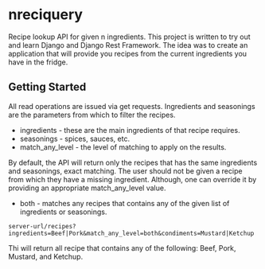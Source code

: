 # nreciquery
Recipe lookup API for given n ingredients. This project is written to try out and learn Django and Django Rest Framework. The idea was to create an application that will provide you recipes from the current ingredients you have in the fridge.

## Getting Started
All read operations are issued via get requests. Ingredients and seasonings are the parameters from which to filter the recipes.
* ingredients - these are the main ingredients of that recipe requires.
* seasonings - spices, sauces, etc.
* match_any_level - the level of matching to apply on the results.

By default, the API will return only the recipes that has the same ingredients and seasonings, exact matching. The user should not be given a recipe from which they have a missing ingredient. Although, one can override it by providing an appropriate match_any_level value.
* both - matches any recipes that contains any of the given list of ingredients or seasonings.
```
server-url/recipes?ingredients=Beef|Pork&match_any_level=both&condiments=Mustard|Ketchup
```
Thi will return all recipe that contains any of the following: Beef, Pork, Mustard, and Ketchup.